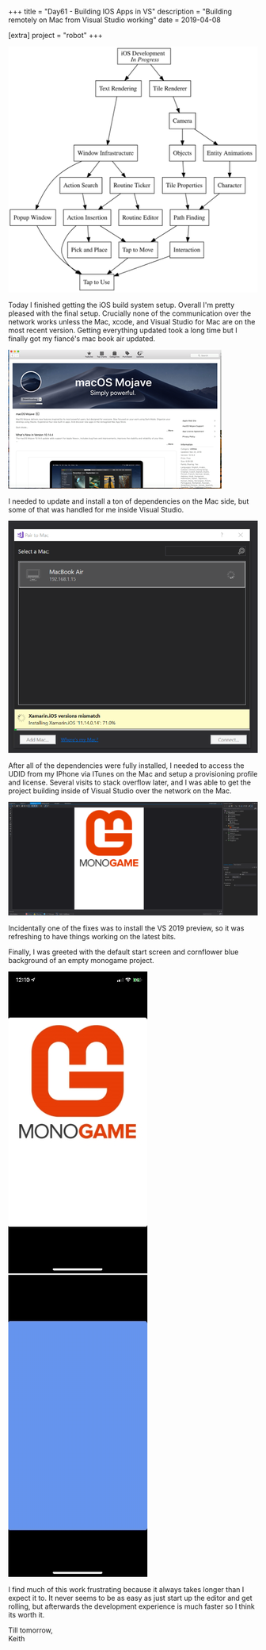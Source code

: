 +++
title = "Day61 - Building IOS Apps in VS"
description = "Building remotely on Mac from Visual Studio working"
date = 2019-04-08

[extra]
project = "robot"
+++

![Todo](./todo.svg)

Today I finished getting the iOS build system setup. Overall I'm pretty pleased
with the final setup. Crucially none of the communication over the network works
unless the Mac, xcode, and Visual Studio for Mac are on the most recent version.
Getting everything updated took a long time but I finally got my fiancé's
mac book air updated.

![Updating Mac](UpdatingMac.png)

I needed to update and install a ton of dependencies on the Mac side, but some
of that was handled for me inside Visual Studio.

![Installing Mac Dependencies](InstallingMacDependencies.PNG)

After all of the dependencies were fully installed, I needed to access the UDID
from my IPhone via ITunes on the Mac and setup a provisioning profile and
license. Several visits to stack overflow later, and I was able to get the
project building inside of Visual Studio over the network on the Mac.

![Working in VS](WorkinginVS.PNG)

Incidentally one of the fixes was to install the VS 2019 preview, so it was
refreshing to have things working on the latest bits.

Finally, I was greeted with the default start screen and cornflower blue
background of an empty monogame project.

![Start Screen](StartScreen.jpg)
![Cornflower Blue](CornflowerBlue.jpg)

I find much of this work frustrating because it always takes longer than I
expect it to. It never seems to be as easy as just start up the editor and get
rolling, but afterwards the development experience is much faster so I think its
worth it. 

Till tomorrow,  
Keith
